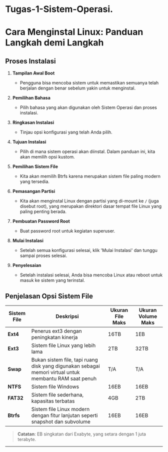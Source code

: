 # Tugas-1-Sistem-Operasi.

# Cara Menginstal Linux: Panduan Langkah demi Langkah

## Proses Instalasi

1. **Tampilan Awal Boot**
   - Pengguna bisa mencoba sistem untuk memastikan semuanya telah berjalan dengan benar sebelum yakin untuk menginstal.

2. **Pemilihan Bahasa**
   - Pilih bahasa yang akan digunakan oleh Sistem Operasi dan proses instalasi.

3. **Ringkasan Instalasi**
   - Tinjau opsi konfigurasi yang telah Anda pilih.

4. **Tujuan Instalasi**
   - Pilih di mana sistem operasi akan diinstal. Dalam panduan ini, kita akan memilih opsi kustom.

5. **Pemilihan Sistem File**
   - Kita akan memilih Btrfs karena merupakan sistem file paling modern yang tersedia.

6. **Pemasangan Partisi**
   - Kita akan menginstal Linux dengan partisi yang di-mount ke `/` (juga disebut root), yang merupakan direktori dasar tempat file Linux yang paling penting berada.

7. **Pembuatan Password Root**
   - Buat password root untuk kegiatan superuser.

8. **Mulai Instalasi**
   - Setelah semua konfigurasi selesai, klik 'Mulai Instalasi' dan tunggu sampai proses selesai.

9. **Penyelesaian**
   - Setelah instalasi selesai, Anda bisa mencoba Linux atau reboot untuk masuk ke sistem yang terinstal.

## Penjelasan Opsi Sistem File

| Sistem File | Deskripsi | Ukuran File Maks | Ukuran Volume Maks |
|-------------|-----------|-------------------|---------------------|
| **Ext4**    | Penerus ext3 dengan peningkatan kinerja | 16TB | 1EB |
| **Ext3**    | Sistem file Linux yang lebih lama | 2TB | 32TB |
| **Swap**    | Bukan sistem file, tapi ruang disk yang digunakan sebagai memori virtual untuk membantu RAM saat penuh | T/A | T/A |
| **NTFS**    | Sistem file Windows | 16EB | 16EB |
| **FAT32**   | Sistem file sederhana, kapasitas terbatas | 4GB | 2TB |
| **Btrfs**   | Sistem file Linux modern dengan fitur lanjutan seperti snapshot dan subvolume | 16EB | 16EB |

> **Catatan**: EB singkatan dari Exabyte, yang setara dengan 1 juta terabyte.

---
